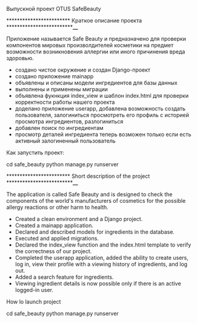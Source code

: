 Выпускной проект OTUS SafeBeauty

************************    Краткое описание проекта   ***************************__**

Приложение называется Safe Beauty и предназначено для проверки компонентов
мировых произволдителей косметики на предмет возможности возникновения аллергии
или иного причинения вреда здоровью.


- создано чистое окружение и создан Django-проект
- создано приложение  mainapp
- объявлены и описаны модели ингредиентов для базы данных
- выполнены и применены миграции
- объявлена фукнкция index_view и шаблон index.html для проверки 
  корректности работы нашего проекта
- доделано приложение userapp, добавлена возможность создать пользователя, залогиниться просмотреть 	его профиль с историей просмотра ингредиентов, разлогиниться
- добавлен поиск по ингредиентам
- просмотр деталей ингредиента теперь возможен только если есть активный залогиненный пользователь

Как запустить проект:

cd safe_beauty
python manage.py runserver



************************ Short description of the project ***************************__**


The application is called Safe Beauty and is designed to check the components
of the world's manufacturers of cosmetics for the possible allergy reactions
or other harm to health.


 - Created a clean environment and a Django project.
 - Created a mainapp application.
 - Declared and described models for ingredients in the database.
 - Executed and applied migrations.
 - Declared the index_view function and the index.html template to verify the correctness of our 	project.
 - Completed the userapp application, added the ability to create users, log in, view their profile 	with a viewing history of ingredients, and log out.
 - Added a search feature for ingredients.
 - Viewing ingredient details is now possible only if there is an active logged-in user.

How lo launch project

cd safe_beauty
python manage.py runserver

